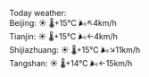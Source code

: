 Today weather:  
Beijing: ☀️   🌡️+15°C 🌬️↖4km/h  
Tianjin: ☀️   🌡️+15°C 🌬️←4km/h  
Shijiazhuang: ☀️   🌡️+15°C 🌬️↘11km/h  
Tangshan: ☀️   🌡️+14°C 🌬️←15km/h  
